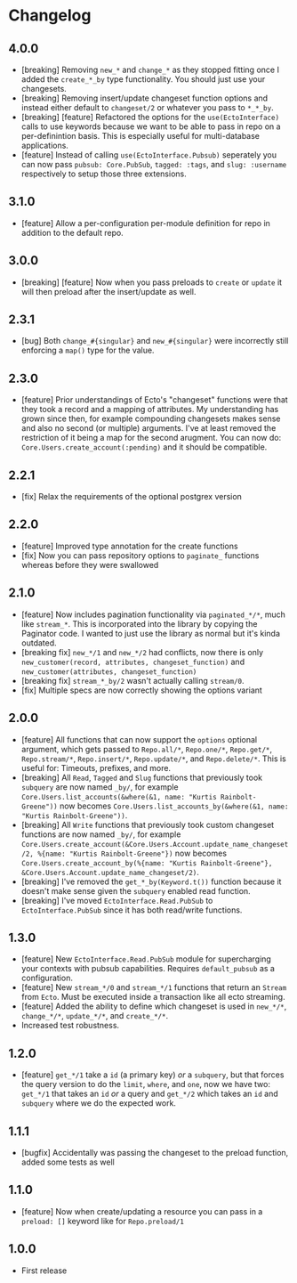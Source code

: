 # Changelog

## 4.0.0

- [breaking] Removing `new_*` and `change_*` as they stopped fitting once I added the `create_*_by` type functionality. You should just use your changesets.
- [breaking] Removing insert/update changeset function options and instead either default to `changeset/2` or whatever you pass to `*_*_by`.
- [breaking] [feature] Refactored the options for the `use(EctoInterface)` calls to use keywords because we want to be able to pass in repo on a per-definintion basis. This is especially useful for multi-database applications.
- [feature] Instead of calling `use(EctoInterface.Pubsub)` seperately you can now pass `pubsub: Core.PubSub`, `tagged: :tags`, and `slug: :username` respectively to setup those three extensions.

## 3.1.0

- [feature] Allow a per-configuration per-module definition for repo in addition to the default repo.

## 3.0.0

- [breaking] [feature] Now when you pass preloads to `create` or `update` it will then preload after the insert/update as well.

## 2.3.1

- [bug] Both `change_#{singular}` and `new_#{singular}` were incorrectly still enforcing a `map()` type for the value.

## 2.3.0

- [feature] Prior understandings of Ecto's "changeset" functions were that they took a record and a mapping of attributes. My understanding has grown since then, for example compounding changesets makes sense and also no second (or multiple) arguments. I've at least removed the restriction of it being a map for the second arugment. You can now do: `Core.Users.create_account(:pending)` and it should be compatible.

## 2.2.1

- [fix] Relax the requirements of the optional postgrex version

## 2.2.0

- [feature] Improved type annotation for the create functions
- [fix] Now you can pass repository options to `paginate_` functions whereas before they were swallowed

## 2.1.0

- [feature] Now includes pagination functionality via `paginated_*/*`, much like `stream_*`. This is incorporated into the library by copying the Paginator code. I wanted to just use the library as normal but it's kinda outdated.
- [breaking fix] `new_*/1` and `new_*/2` had conflicts, now there is only `new_customer(record, attributes, changeset_function)` and `new_customer(attributes, changeset_function)`
- [breaking fix] `stream_*_by/2` wasn't actually calling `stream/0`.
- [fix] Multiple specs are now correctly showing the options variant

## 2.0.0

- [feature] All functions that can now support the `options` optional argument, which gets passed to `Repo.all/*`, `Repo.one/*`, `Repo.get/*`, `Repo.stream/*`, `Repo.insert/*`, `Repo.update/*`, and `Repo.delete/*`. This is useful for: Timeouts, prefixes, and more.
- [breaking] All `Read`, `Tagged` and `Slug` functions that previously took `subquery` are now named `_by/`, for example `Core.Users.list_accounts(&where(&1, name: "Kurtis Rainbolt-Greene"))` now becomes `Core.Users.list_accounts_by(&where(&1, name: "Kurtis Rainbolt-Greene"))`.
- [breaking] All `Write` functions that previously took custom changeset functions are now named `_by/`, for example `Core.Users.create_account(&Core.Users.Account.update_name_changeset/2, %{name: "Kurtis Rainbolt-Greene"})` now becomes `Core.Users.create_account_by(%{name: "Kurtis Rainbolt-Greene"}, &Core.Users.Account.update_name_changeset/2)`.
- [breaking] I've removed the `get_*_by(Keyword.t())` function because it doesn't make sense given the `subquery` enabled read function.
- [breaking] I've moved `EctoInterface.Read.PubSub` to `EctoInterface.PubSub` since it has both read/write functions.

## 1.3.0

- [feature] New `EctoInterface.Read.PubSub` module for supercharging your contexts with pubsub capabilities. Requires `default_pubsub` as a configuration.
- [feature] New `stream_*/0` and `stream_*/1` functions that return an `Stream` from `Ecto`. Must be executed inside a transaction like all ecto streaming.
- [feature] Added the ability to define which changeset is used in `new_*/*`, `change_*/*`, `update_*/*`, and `create_*/*`.
- Increased test robustness.

## 1.2.0

- [feature] `get_*/1` take a `id` (a primary key) _or_ a `subquery`, but that forces the query version to do the `limit`, `where`, and `one`, now we have two: `get_*/1` that takes an `id` _or_ a query and `get_*/2` which takes an `id` and `subquery` where we do the expected work.

## 1.1.1

- [bugfix] Accidentally was passing the changeset to the preload function, added some tests as well

## 1.1.0

- [feature] Now when create/updating a resource you can pass in a `preload: []` keyword like for `Repo.preload/1`

## 1.0.0

- First release
